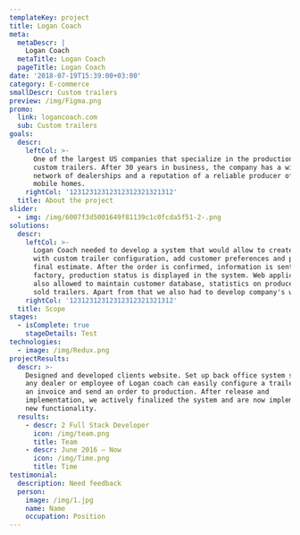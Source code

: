 ```yaml
---
templateKey: project
title: Logan Coach
meta:
  metaDescr: |
    Logan Coach
  metaTitle: Logan Coach
  pageTitle: Logan Coach
date: '2018-07-19T15:39:00+03:00'
category: E-commerce
smallDescr: Custom trailers
preview: /img/Figma.png
promo:
  link: logancoach.com
  sub: Custom trailers
goals:
  descr:
    leftCol: >-
      One of the largest US companies that specialize in the production of
      custom trailers. After 30 years in business, the company has a wide
      network of dealerships and a reputation of a reliable producer of unique
      mobile homes.
    rightCol: '12312312312312312321321312'
  title: About the project
slider:
  - img: /img/6007f3d5001649f81139c1c0fcda5f51-2-.png
solutions:
  descr:
    leftCol: >-
      Logan Coach needed to develop a system that would allow to create orders
      with custom trailer configuration, add customer preferences and provide
      final estimate. After the order is confirmed, information is sent to the
      factory, production status is displayed in the system. Web application
      also allowed to maintain customer database, statistics on produced and
      sold trailers. Apart from that we also had to develop company's web site.
    rightCol: '12312312312312312321321312'
  title: Scope
stages:
  - isComplete: true
    stageDetails: Test
technologies:
  - image: /img/Redux.png
projectResults:
  descr: >-
    Designed and developed clients website. Set up back office system so that
    any dealer or employee of Logan coach can easily configure a trailer, issue
    an invoice and send an order to production. After release and
    implementation, we actively finalized the system and are now implementing
    new functionality.
  results:
    - descr: 2 Full Stack Developer
      icon: /img/team.png
      title: Team
    - descr: June 2016 — Now
      icon: /img/Time.png
      title: Time
testimonial:
  description: Need feedback
  person:
    image: /img/1.jpg
    name: Name
    occupation: Position
---
```



